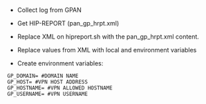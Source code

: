 - Collect log from GPAN
- Get HIP-REPORT (pan_gp_hrpt.xml)
- Replace XML on hipreport.sh with the pan_gp_hrpt.xml content.
- Replace values from XML with local and environment variables

- Create environment variables:
```env
GP_DOMAIN= #DOMAIN NAME
GP_HOST= #VPN HOST ADDRESS
GP_HOSTNAME= #VPN ALLOWED HOSTNAME
GP_USERNAME= #VPN USERNAME
```
